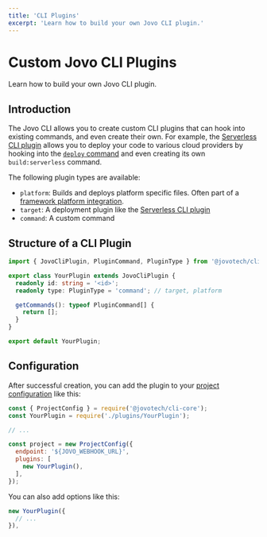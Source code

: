 ```yaml
---
title: 'CLI Plugins'
excerpt: 'Learn how to build your own Jovo CLI plugin.'
---
```


# Custom Jovo CLI Plugins

Learn how to build your own Jovo CLI plugin.

## Introduction

The Jovo CLI allows you to create custom CLI plugins that can hook into existing commands, and even create their own. For example, the [Serverless CLI plugin](https://v4.jovo.tech/marketplace/target-serverless) allows you to deploy your code to various cloud providers by hooking into the [`deploy` command](./deploy-command.md) and even creating its own `build:serverless` command.

The following plugin types are available:

- `platform`: Builds and deploys platform specific files. Often part of a [framework platform integration](https://v4.jovo.tech/docs/platforms).
- `target`: A deployment plugin like the [Serverless CLI plugin](https://v4.jovo.tech/marketplace/target-serverless)
- `command`: A custom command


## Structure of a CLI Plugin

```typescript
import { JovoCliPlugin, PluginCommand, PluginType } from '@jovotech/cli-core';

export class YourPlugin extends JovoCliPlugin {
  readonly id: string = '<id>';
  readonly type: PluginType = 'command'; // target, platform

  getCommands(): typeof PluginCommand[] {
    return [];
  }
}

export default YourPlugin;
```

## Configuration

After successful creation, you can add the plugin to your [project configuration](./project-config.md) like this:

```js
const { ProjectConfig } = require('@jovotech/cli-core');
const YourPlugin = require('./plugins/YourPlugin');

// ...

const project = new ProjectConfig({
  endpoint: '${JOVO_WEBHOOK_URL}',
  plugins: [
    new YourPlugin(),
  ],
});
```

You can also add options like this:

```js
new YourPlugin({
  // ...
}),
```
